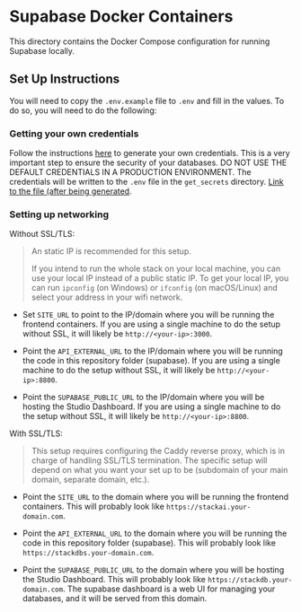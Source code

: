 # Supabase Docker Containers

This directory contains the Docker Compose configuration for running Supabase locally.

## Set Up Instructions

You will need to copy the `.env.example` file to `.env` and fill in the values. To do so, you will need to do the following:

### Getting your own credentials

Follow the instructions [here](get_secrets/README.md) to generate your own credentials. This is a very important step to ensure the security of your databases. DO NOT USE THE DEFAULT CREDENTIALS IN A PRODUCTION ENVIRONMENT. The credentials will be written to the `.env` file in the `get_secrets` directory. [Link to the file (after being generated](get_secrets/.env).

### Setting up networking

Without SSL/TLS:
>
> An static IP is recommended for this setup.
>
> If you intend to run the whole stack on your local machine, you can use your local IP instead of a public static IP.
> To get your local IP, you can run `ipconfig` (on Windows) or `ifconfig` (on macOS/Linux) and select your address in your wifi network.
>

- Set `SITE_URL` to point to the IP/domain where you will be running the frontend containers. If you are using a single machine to do the setup without SSL, it will likely be `http://<your-ip>:3000`.

- Point the `API_EXTERNAL_URL` to the IP/domain where you will be running the code in this repository folder (supabase). If you are using a single machine to do the setup without SSL, it will likely be `http://<your-ip>:8800`.

- Point the `SUPABASE_PUBLIC_URL` to the IP/domain where you will be hosting the Studio Dashboard. If you are using a single machine to do the setup without SSL, it will likely be `http://<your-ip>:8800`.

With SSL/TLS:
>
> This setup requires configuring the Caddy reverse proxy, which is in charge of handling SSL/TLS termination.
> The specific setup will depend on what you want your set up to be (subdomain of your main domain, separate domain, etc.).
>
- Point the `SITE_URL` to the domain where you will be running the frontend containers. This will probably look like `https://stackai.your-domain.com`.

- Point the `API_EXTERNAL_URL` to the domain where you will be running the code in this repository folder (supabase). This will probably look like `https://stackdbs.your-domain.com`.

- Point the `SUPABASE_PUBLIC_URL` to the domain where you will be hosting the Studio Dashboard. This will probably look like `https://stackdb.your-domain.com`. The supabase dashboard is a web UI for managing your databases, and it will be served from this domain.
